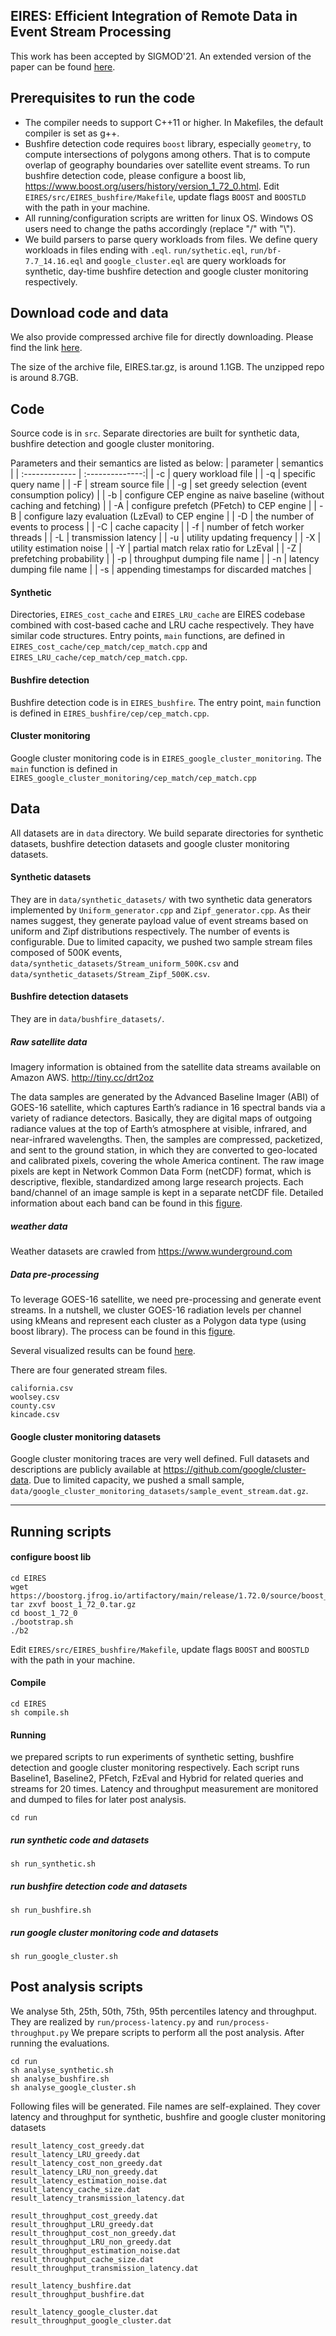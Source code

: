 EIRES: Efficient Integration of Remote Data in Event Stream Processing
---
This work has been accepted by SIGMOD'21. An extended version of the paper can be found [here](EIRES_extension.pdf).

## Prerequisites to run the code
* The compiler needs to support C++11 or higher. In Makefiles, the default compiler is set as g++.
* Bushfire detection code requires `boost` library, especially `geometry`, to compute intersections of polygons among others. That is to compute overlap of geography boundaries over satellite event streams.  To run bushfire detection code, please configure a boost lib, https://www.boost.org/users/history/version_1_72_0.html.  Edit  `EIRES/src/EIRES_bushfire/Makefile`, update flags `BOOST` and `BOOSTLD` with the path in your machine. 
* All running/configuration scripts are written for linux OS. Windows OS users need to change the paths accordingly (replace "/" with "\\").
* We build parsers to parse query workloads from files. We define query workloads in files ending with `.eql`.  `run/sythetic.eql`, `run/bf-7.7_14.16.eql` and `google_cluster.eql` are query workloads for synthetic, day-time bushfire detection and google cluster monitoring respectively. 

## Download code and data
We also provide compressed archive file for directly downloading. Please find the link [here](https://drive.google.com/file/d/1oC-MjfsoXmcbj7og-ll7L8zOHIa_dU5r/view?usp=sharing).

The size of the archive file, EIRES.tar.gz, is around 1.1GB. The unzipped repo is around 8.7GB.

## Code
Source code is in `src`. Separate directories are built for synthetic data, bushfire detection and google cluster monitoring.

Parameters and their semantics are listed as below:
| parameter      | semantics       |
| :------------- | :--------------:|
| -c | query workload file |
| -q | specific query name |
| -F | stream source file |
| -g | set greedy selection (event consumption policy) |
| -b | configure CEP engine as naive baseline (without caching and fetching) |
| -A | configure prefetch (PFetch) to CEP engine |
| -B | configure lazy evaluation (LzEval) to CEP engine |
| -D | the number of events to process |
| -C | cache capacity |
| -f | number of fetch worker threads |
| -L | transmission latency |
| -u | utility updating frequency |
| -X | utility estimation noise |
| -Y | partial match relax ratio for LzEval |
| -Z | prefetching probability |
| -p | throughput dumping file name |
| -n | latency dumping file name |
| -s | appending timestamps for discarded matches |

#### Synthetic
Directories,  `EIRES_cost_cache` and `EIRES_LRU_cache` are EIRES codebase combined with cost-based cache and LRU cache respectively.
They have similar code structures. Entry points, `main` functions, are defined in `EIRES_cost_cache/cep_match/cep_match.cpp` and `EIRES_LRU_cache/cep_match/cep_match.cpp`.

#### Bushfire detection
Bushfire detection code is in `EIRES_bushfire`. The entry point, `main` function is defined in `EIRES_bushfire/cep/cep_match.cpp`.

#### Cluster monitoring
Google cluster monitoring code is in `EIRES_google_cluster_monitoring`. The `main` function is defined in `EIRES_google_cluster_monitoring/cep_match/cep_match.cpp`




##
## Data
All datasets are in `data` directory. We build separate directories for synthetic datasets, bushfire detection datasets and google cluster monitoring datasets.

#### Synthetic datasets
They are in `data/synthetic_datasets/` with two synthetic data generators implemented by `Uniform_generator.cpp` and `Zipf_generator.cpp`.  As their names suggest, they generate payload value of event streams based on uniform and Zipf distributions respectively. The number of events is configurable. Due to limited capacity, we pushed two sample stream files composed of 500K events, `data/synthetic_datasets/Stream_uniform_500K.csv` and `data/synthetic_datasets/Stream_Zipf_500K.csv`.

#### Bushfire detection datasets
They are in `data/bushfire_datasets/`.
##### Raw satellite data
Imagery information is obtained from the satellite data streams available on Amazon AWS. http://tiny.cc/drt2oz 

The data samples are generated by the Advanced Baseline Imager (ABI) of GOES-16 satellite, which captures Earth’s radiance in 16 spectral bands via a variety of radiance detectors. Basically, they are digital maps of outgoing radiance values at the top of Earth’s atmosphere at visible, infrared, and near-infrared wavelengths. Then, the samples are compressed, packetized, and sent to the ground station, in which they are converted to geo-located and calibrated pixels, covering the whole America continent. The raw image pixels are kept in Network Common Data Form (netCDF) format, which is descriptive, flexible, standardized among large research projects. Each band/channel of an image sample is kept in a separate netCDF file. Detailed information about each band can be found in this [figure](data/bushfire_datasets/bushfire_detection_process.jpg).

##### weather data
Weather datasets are crawled from https://www.wunderground.com

##### Data pre-processing
To leverage GOES-16 satellite, we need pre-processing and generate event streams. In a nutshell, we cluster GOES-16 radiation levels per channel using kMeans and represent each cluster as a Polygon data type (using boost library). The process can be found in this [figure](data/bushfire_datasets/bushfire_detection_process.jpg).

Several visualized results can be found [here](data/bushfire_datasets/visualization.png).


There are four generated stream files.
```
california.csv
woolsey.csv
county.csv
kincade.csv
```
#### Google cluster monitoring datasets
Google cluster monitoring traces are very well defined.
Full datasets and descriptions are publicly available at https://github.com/google/cluster-data. Due to limited capacity, we pushed a small sample, `data/google_cluster_monitoring_datasets/sample_event_stream.dat.gz`.

---

## Running scripts
#### configure boost lib
```
cd EIRES
wget https://boostorg.jfrog.io/artifactory/main/release/1.72.0/source/boost_1_72_0.tar.gz
tar zxvf boost_1_72_0.tar.gz
cd boost_1_72_0
./bootstrap.sh
./b2
```
Edit  `EIRES/src/EIRES_bushfire/Makefile`, update flags `BOOST` and `BOOSTLD` with the path in your machine. 

#### Compile
```
cd EIRES
sh compile.sh
```
#### Running
we prepared scripts to run experiments of synthetic setting, bushfire detection and google cluster monitoring respectively.
Each script runs Baseline1, Baseline2, PFetch, FzEval and Hybrid for related queries and streams for 20 times.
Latency and throughput measurement are monitored and dumped to files for later post analysis.

```
cd run
```
##### run synthetic code and datasets
```
sh run_synthetic.sh
```
##### run bushfire detection code and datasets
```
sh run_bushfire.sh
```
##### run google cluster monitoring code and datasets
```
sh run_google_cluster.sh
```

## Post analysis scripts
We analyse 5th, 25th, 50th, 75th, 95th percentiles latency and throughput. They are realized by `run/process-latency.py` and `run/process-throughput.py`
We prepare scripts to perform all the post analysis.
After running the evaluations. 

```
cd run
sh analyse_synthetic.sh
sh analyse_bushfire.sh
sh analyse_google_cluster.sh
```
Following files will be generated. File names are self-explained. They cover latency and throughput for synthetic, bushfire and google cluster monitoring datasets
```
result_latency_cost_greedy.dat
result_latency_LRU_greedy.dat
result_latency_cost_non_greedy.dat
result_latency_LRU_non_greedy.dat
result_latency_estimation_noise.dat
result_latency_cache_size.dat
result_latency_transmission_latency.dat

result_throughput_cost_greedy.dat
result_throughput_LRU_greedy.dat
result_throughput_cost_non_greedy.dat
result_throughput_LRU_non_greedy.dat
result_throughput_estimation_noise.dat
result_throughput_cache_size.dat
result_throughput_transmission_latency.dat

result_latency_bushfire.dat
result_throughput_bushfire.dat

result_latency_google_cluster.dat
result_throughput_google_cluster.dat
```
